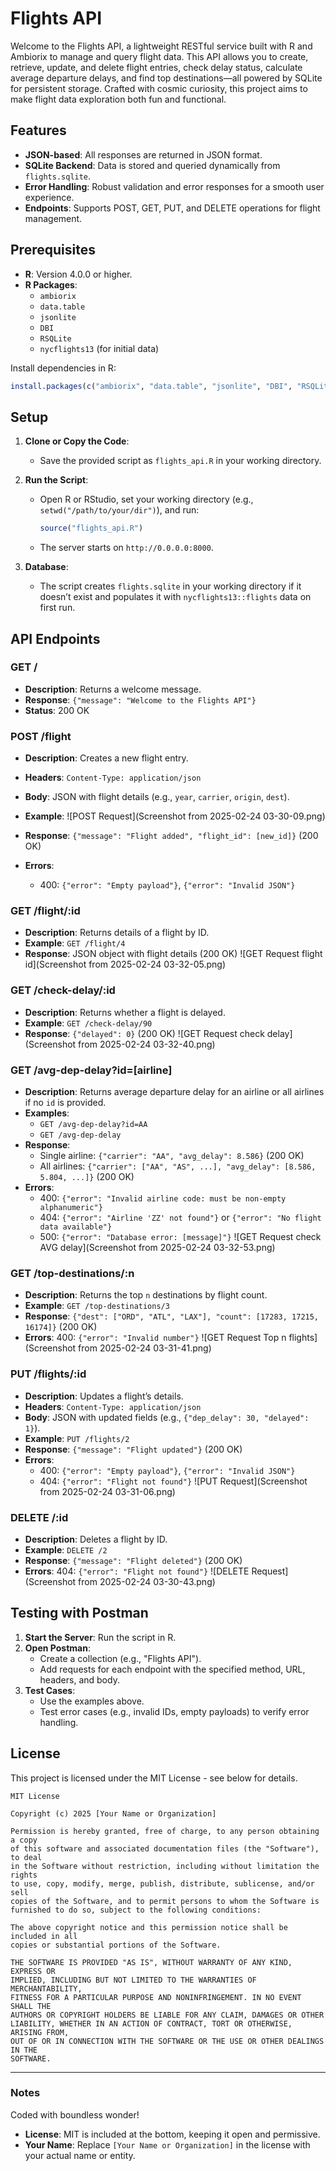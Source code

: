 

# Flights API

Welcome to the Flights API, a lightweight RESTful service built with R and Ambiorix to manage and query flight data. This API allows you to create, retrieve, update, and delete flight entries, check delay status, calculate average departure delays, and find top destinations—all powered by SQLite for persistent storage. Crafted with cosmic curiosity, this project aims to make flight data exploration both fun and functional.

## Features
- **JSON-based**: All responses are returned in JSON format.
- **SQLite Backend**: Data is stored and queried dynamically from `flights.sqlite`.
- **Error Handling**: Robust validation and error responses for a smooth user experience.
- **Endpoints**: Supports POST, GET, PUT, and DELETE operations for flight management.

## Prerequisites
- **R**: Version 4.0.0 or higher.
- **R Packages**:
  - `ambiorix`
  - `data.table`
  - `jsonlite`
  - `DBI`
  - `RSQLite`
  - `nycflights13` (for initial data)

Install dependencies in R:
```R
install.packages(c("ambiorix", "data.table", "jsonlite", "DBI", "RSQLite", "nycflights13"))
```

## Setup
1. **Clone or Copy the Code**:
   - Save the provided script as `flights_api.R` in your working directory.

2. **Run the Script**:
   - Open R or RStudio, set your working directory (e.g., `setwd("/path/to/your/dir")`), and run:
     ```R
     source("flights_api.R")
     ```
   - The server starts on `http://0.0.0.0:8000`.

3. **Database**:
   - The script creates `flights.sqlite` in your working directory if it doesn’t exist and populates it with `nycflights13::flights` data on first run.

## API Endpoints

### **GET /**  
- **Description**: Returns a welcome message.
- **Response**: `{"message": "Welcome to the Flights API"}`
- **Status**: 200 OK

### **POST /flight**  
- **Description**: Creates a new flight entry.
- **Headers**: `Content-Type: application/json`
- **Body**: JSON with flight details (e.g., `year`, `carrier`, `origin`, `dest`).
- **Example**:
   ![POST Request](Screenshot from 2025-02-24 03-30-09.png)
   
- **Response**: `{"message": "Flight added", "flight_id": [new_id]}` (200 OK)
- **Errors**: 
  - 400: `{"error": "Empty payload"}`, `{"error": "Invalid JSON"}`

### **GET /flight/:id**  
- **Description**: Returns details of a flight by ID.
- **Example**: `GET /flight/4`
- **Response**: JSON object with flight details (200 OK)
   ![GET Request flight id](Screenshot from 2025-02-24 03-32-05.png)

### **GET /check-delay/:id**  
- **Description**: Returns whether a flight is delayed.
- **Example**: `GET /check-delay/90`
- **Response**: `{"delayed": 0}` (200 OK)
   ![GET Request check delay](Screenshot from 2025-02-24 03-32-40.png)

### **GET /avg-dep-delay?id=[airline]**  
- **Description**: Returns average departure delay for an airline or all airlines if no `id` is provided.
- **Examples**: 
  - `GET /avg-dep-delay?id=AA`
  - `GET /avg-dep-delay`
- **Response**: 
  - Single airline: `{"carrier": "AA", "avg_delay": 8.586}` (200 OK)
  - All airlines: `{"carrier": ["AA", "AS", ...], "avg_delay": [8.586, 5.804, ...]}` (200 OK)
- **Errors**: 
  - 400: `{"error": "Invalid airline code: must be non-empty alphanumeric"}`
  - 404: `{"error": "Airline 'ZZ' not found"}` or `{"error": "No flight data available"}`
  - 500: `{"error": "Database error: [message]"}`
     ![GET Request check AVG delay](Screenshot from 2025-02-24 03-32-53.png)

### **GET /top-destinations/:n**  
- **Description**: Returns the top `n` destinations by flight count.
- **Example**: `GET /top-destinations/3`
- **Response**: `{"dest": ["ORD", "ATL", "LAX"], "count": [17283, 17215, 16174]}` (200 OK)
- **Errors**: 400: `{"error": "Invalid number"}`
     ![GET Request Top n flights](Screenshot from 2025-02-24 03-31-41.png)
### **PUT /flights/:id**  
- **Description**: Updates a flight’s details.
- **Headers**: `Content-Type: application/json`
- **Body**: JSON with updated fields (e.g., `{"dep_delay": 30, "delayed": 1}`).
- **Example**: `PUT /flights/2`
- **Response**: `{"message": "Flight updated"}` (200 OK)
- **Errors**: 
  - 400: `{"error": "Empty payload"}`, `{"error": "Invalid JSON"}`
  - 404: `{"error": "Flight not found"}`
 ![PUT Request](Screenshot from 2025-02-24 03-31-06.png)
### **DELETE /:id**  
- **Description**: Deletes a flight by ID.
- **Example**: `DELETE /2`
- **Response**: `{"message": "Flight deleted"}` (200 OK)
- **Errors**: 404: `{"error": "Flight not found"}`
 ![DELETE Request](Screenshot from 2025-02-24 03-30-43.png)
## Testing with Postman
1. **Start the Server**: Run the script in R.
2. **Open Postman**:
   - Create a collection (e.g., "Flights API").
   - Add requests for each endpoint with the specified method, URL, headers, and body.
3. **Test Cases**:
   - Use the examples above.
   - Test error cases (e.g., invalid IDs, empty payloads) to verify error handling.

## License

This project is licensed under the MIT License - see below for details.

```
MIT License

Copyright (c) 2025 [Your Name or Organization]

Permission is hereby granted, free of charge, to any person obtaining a copy
of this software and associated documentation files (the "Software"), to deal
in the Software without restriction, including without limitation the rights
to use, copy, modify, merge, publish, distribute, sublicense, and/or sell
copies of the Software, and to permit persons to whom the Software is
furnished to do so, subject to the following conditions:

The above copyright notice and this permission notice shall be included in all
copies or substantial portions of the Software.

THE SOFTWARE IS PROVIDED "AS IS", WITHOUT WARRANTY OF ANY KIND, EXPRESS OR
IMPLIED, INCLUDING BUT NOT LIMITED TO THE WARRANTIES OF MERCHANTABILITY,
FITNESS FOR A PARTICULAR PURPOSE AND NONINFRINGEMENT. IN NO EVENT SHALL THE
AUTHORS OR COPYRIGHT HOLDERS BE LIABLE FOR ANY CLAIM, DAMAGES OR OTHER
LIABILITY, WHETHER IN AN ACTION OF CONTRACT, TORT OR OTHERWISE, ARISING FROM,
OUT OF OR IN CONNECTION WITH THE SOFTWARE OR THE USE OR OTHER DEALINGS IN THE
SOFTWARE.
```

---

### Notes
Coded with boundless wonder!
- **License**: MIT is included at the bottom, keeping it open and permissive.
- **Your Name**: Replace `[Your Name or Organization]` in the license with your actual name or entity.


